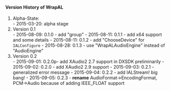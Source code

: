 ﻿#### Version History of WrapAL
  1. Alpha-State:  
    - 2015-03-20: alpha stage
  2. Version 0.1  
    - 2015-08-09: 0.1.0 - add "group"
    - 2015-08-11: 0.1.1 - add x64 support and some details
    - 2015-08-11: 0.1.2 - add "ChooseDevice" for `IALConfigure`
    - 2015-08-28: 0.1.3 - use "WrapALAudioEngine" instead of "AudioEngine"
  3. Version 0.2  
    - 2015-09-01: 0.2.0p- add XAudio2 2.7 support in DXSDK preliminarily
    - 2015-09-02: 0.2.0 - add XAudio2 2.9 support 
    - 2015-09-03: 0.2.1 - generalized error message
    - 2015-09-04: 0.2.2 - add IALStream! big bang! 
    - 2015-09-05: 0.2.3 - **rename** AudioFormat->EncodingFormat, PCM->Audio because of adding IEEE_FLOAT support
    